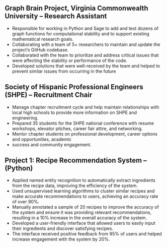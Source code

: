 ## Graph Brain Project, Virginia Commonwealth University – Research Assistant 			                     
*	Responsible for working in Python and Sage to add and test dozens of graph functions for 
  computational stability and to support existing mathematical research goals.
*	Collaborating with a team of 5+ researchers to maintain and update the project’s GitHub codebase.
*	Collaborated with the team to prioritize and address critical issues that were affecting the stability or 
  performance of the code.
*	Developed solutions that were well-received by the team and helped to prevent similar issues from 
  occurring in the future
  
## Society of Hispanic Professional Engineers (SHPE) – Recruitment Chair                      			      
*	Manage chapter recruitment cycle and help maintain relationships with local high schools to 
  provide more information on SHPE and engineering. 
*	Prepared 35 students for the SHPE national conference with resume workshops, elevator pitches, 
  career fair attire, and networking. 
*	Mentor chapter students on professional development, career options and opportunities, academic 
*	success and community engagement.

## Project 1: Recipe Recommendation System – (Python)			          					   	                             
*	Applied named entity recognition to automatically extract ingredients from the recipe data, 
  improving the efficiency of the system.
*	Used unsupervised learning algorithms to cluster similar recipes and make accurate recommendations 
  to users, achieving an accuracy rate of over 90%.
*	Manually annotated a sample of 20 recipes to improve the accuracy of the system and ensure it was 
  providing relevant recommendations, resulting in a 10% increase in the overall accuracy of the system. 
*	Developed a user-friendly interface that allowed users to easily input their ingredients and discover 
  satisfying recipes. 
*	The interface received positive feedback from 95% of users and helped increase 
  engagement with the system by 20%.








